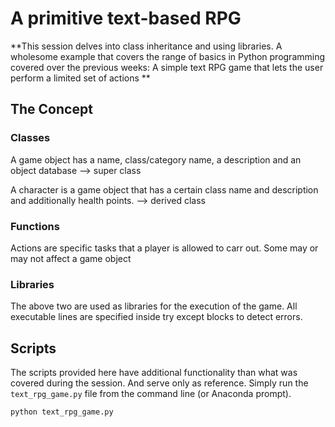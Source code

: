 # A primitive text-based RPG
**This session delves into class inheritance and using libraries. A wholesome example that covers the range of basics in Python programming covered over the previous weeks: A simple text RPG game that lets the user perform a limited set of actions **

## The Concept
### Classes
A game object has a name, class/category name, a description and an object database --> super class

A character is a game object that has a certain class name and description and additionally health points. --> derived class

### Functions
Actions are specific tasks that a player is allowed to carr out. Some may or may not affect a game object

### Libraries
The above two are used as libraries for the execution of the game. All executable lines are specified inside try except blocks to detect errors.


## Scripts
The scripts provided here have additional functionality than what was covered during the session. And serve only as reference. 
Simply run the `text_rpg_game.py` file from the command line (or Anaconda prompt).
```
python text_rpg_game.py
```
